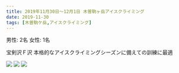```yaml
---
title: 2019年11月30日〜12月1日 木曽駒ヶ岳アイスクライミング
date: 2019-11-30
tags: [木曽駒ケ岳,アイスクライミング]
---
```


男性: 2名
女性: 1名

宝剣沢Ｆ沢
本格的なアイスクライミングシーズンに備えての訓練に最適

![](/2019/11/30/20191130/1.jpg)
![](/2019/11/30/20191130/2.jpg)
![](/2019/11/30/20191130/3.jpg)
